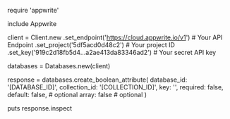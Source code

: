 require 'appwrite'

include Appwrite

client = Client.new
    .set_endpoint('https://cloud.appwrite.io/v1') # Your API Endpoint
    .set_project('5df5acd0d48c2') # Your project ID
    .set_key('919c2d18fb5d4...a2ae413da83346ad2') # Your secret API key

databases = Databases.new(client)

response = databases.create_boolean_attribute(
    database_id: '[DATABASE_ID]',
    collection_id: '[COLLECTION_ID]',
    key: '',
    required: false,
    default: false, # optional
    array: false # optional
)

puts response.inspect
